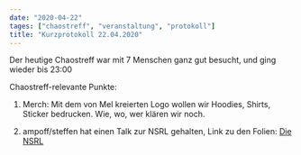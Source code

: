 ```yaml
---
date: "2020-04-22"
tages: ["chaostreff", "veranstaltung", "protokoll"]
title: "Kurzprotokoll 22.04.2020"
---
```


Der heutige Chaostreff war mit 7 Menschen ganz gut besucht, und ging wieder bis 23:00


Chaostreff-relevante Punkte:

1. Merch: Mit dem von Mel kreierten Logo wollen wir Hoodies, Shirts, Sticker bedrucken. Wie, wo, wer klären wir
   noch.

2. ampoff/steffen hat einen Talk zur NSRL gehalten, Link zu den Folien: [Die NSRL](nsrl_short.pdf)
